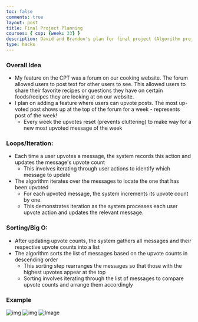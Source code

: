 ```yaml
---
toc: false
comments: true
layout: post
title: Final Project Planning
courses: { csp: {week: 33} }
description: David and Brandon's plan for final project (Algorithm project)
type: hacks
---
```


### Overall Idea
* My feature on the CPT was a forum on our cooking website. The forum allowed users to post text for other users to see. This allowed users to share their favorite recipes or questions they have on certain foods/recipes they are looking at on our website. 
* I plan on adding a feature where users can upvote posts. The most up-voted post shows up at the top of the forum for a week - represents post of the week!
  * Every week the upvotes reset (prevents cluttering) to make way for a new most upvoted message of the week

### Loops/Iteration:
* Each time a user upvotes a message, the system records this action and updates the message's upvote count
  * This involves iterating through user actions to identify which message to update
* The algorithm iterates over the messages to locate the one that has been upvoted
  * For each upvoted message, the system increments its upvote count by one.
  * This demonstrates iteration as the system processes each user upvote action and updates the relevant message.

### Sorting/Big O:
* After updating upvote counts, the system gathers all messages and their respective upvote counts into a list
* The algorithm sorts the list of messages based on the upvote counts in descending order
    * This sorting step rearranges the messages so that those with the highest upvotes appear at the top
    * Sorting involves iterating through the list of messages to compare upvote counts and arrange them accordingly

### Example
![img](https://encrypted-tbn0.gstatic.com/images?q=tbn:ANd9GcQj9__vdk-YRtp8L-WACkN6Yi0wboXHuR1YwO-raODW4w&s)
![img](https://assets-global.website-files.com/5e5e26b553a5521191e73140/61b7dd8d6e6e58fdd8c55827_upvote_software.jpg)
![Image](https://github.com/nighthawkcoders/teacher_portfolio/assets/67357222/233b8d7c-3edd-4ecf-b599-8444a1364101)
